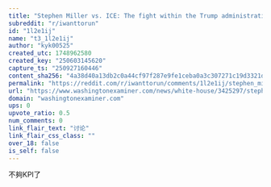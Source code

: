 ```yaml
---
title: "Stephen Miller vs. ICE: The fight within the Trump administration"
subreddit: "r/iwanttorun"
id: "1l2e1ij"
name: "t3_1l2e1ij"
author: "kyk00525"
created_utc: 1748962580
created_key: "250603145620"
capture_ts: "250927160446"
content_sha256: "4a38d40a13db2c0a44cf97f287e9fe1ceba0a3c307271c19d3321db1c85f8157"
permalink: "https://reddit.com/r/iwanttorun/comments/1l2e1ij/stephen_miller_vs_ice_the_fight_within_the_trump/"
url: "https://www.washingtonexaminer.com/news/white-house/3425297/stephen-miller-eviscerated-ice-officials-deportation-numbers/"
domain: "washingtonexaminer.com"
ups: 0
upvote_ratio: 0.5
num_comments: 0
link_flair_text: "讨论"
link_flair_css_class: ""
over_18: false
is_self: false
---
```


不夠KPI了
